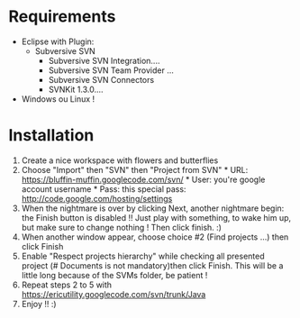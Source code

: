 # Requirements #

  * Eclipse with Plugin:
    * Subversive SVN
      * Subversive SVN Integration....
      * Subversive SVN Team Provider ...
      * Subversive SVN Connectors
      * SVNKit 1.3.0....
  * Windows ou Linux !

# Installation #

  1. Create a nice workspace with flowers and butterflies
  1. Choose "Import" then "SVN" then "Project from SVN"
    * URL: https://bluffin-muffin.googlecode.com/svn/
    * User: you're google account username
    * Pass: this special pass: http://code.google.com/hosting/settings
  1. When the nightmare is over by clicking Next, another nightmare begin: the Finish button is disabled !! Just play with something, to wake him up, but make sure to change nothing ! Then click finish. :)
  1. When another window appear, choose choice #2 (Find projects ...) then click Finish
  1. Enable "Respect projects hierarchy" while checking all presented project (# Documents is not mandatory)then click Finish. This will be a little long because of the SVMs folder, be patient !
  1. Repeat steps 2 to 5 with https://ericutility.googlecode.com/svn/trunk/Java
  1. Enjoy !! :)